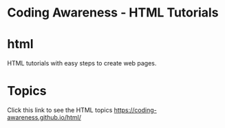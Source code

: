 # Coding Awareness - HTML Tutorials
# html
HTML tutorials with easy steps to create web pages.

# Topics
Click this link to see the HTML topics https://coding-awareness.github.io/html/ 

